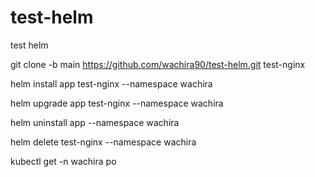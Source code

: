 # test-helm
test helm


git clone -b main https://github.com/wachira90/test-helm.git test-nginx

helm install app test-nginx --namespace wachira

helm upgrade app test-nginx --namespace wachira

helm uninstall  app  --namespace wachira

helm delete  test-nginx --namespace wachira


kubectl get -n wachira po
